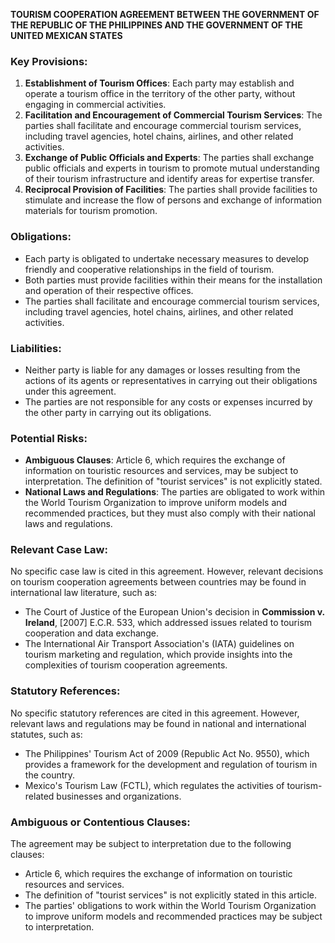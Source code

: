 **TOURISM COOPERATION AGREEMENT BETWEEN THE GOVERNMENT OF THE REPUBLIC OF THE PHILIPPINES AND THE GOVERNMENT OF THE UNITED MEXICAN STATES**

### **Key Provisions:**

1.  **Establishment of Tourism Offices**: Each party may establish and operate a tourism office in the territory of the other party, without engaging in commercial activities.
2.  **Facilitation and Encouragement of Commercial Tourism Services**: The parties shall facilitate and encourage commercial tourism services, including travel agencies, hotel chains, airlines, and other related activities.
3.  **Exchange of Public Officials and Experts**: The parties shall exchange public officials and experts in tourism to promote mutual understanding of their tourism infrastructure and identify areas for expertise transfer.
4.  **Reciprocal Provision of Facilities**: The parties shall provide facilities to stimulate and increase the flow of persons and exchange of information materials for tourism promotion.

### **Obligations:**

*   Each party is obligated to undertake necessary measures to develop friendly and cooperative relationships in the field of tourism.
*   Both parties must provide facilities within their means for the installation and operation of their respective offices.
*   The parties shall facilitate and encourage commercial tourism services, including travel agencies, hotel chains, airlines, and other related activities.

### **Liabilities:**

*   Neither party is liable for any damages or losses resulting from the actions of its agents or representatives in carrying out their obligations under this agreement.
*   The parties are not responsible for any costs or expenses incurred by the other party in carrying out its obligations.

### **Potential Risks:**

*   **Ambiguous Clauses**: Article 6, which requires the exchange of information on touristic resources and services, may be subject to interpretation. The definition of "tourist services" is not explicitly stated.
*   **National Laws and Regulations**: The parties are obligated to work within the World Tourism Organization to improve uniform models and recommended practices, but they must also comply with their national laws and regulations.

### **Relevant Case Law:**

No specific case law is cited in this agreement. However, relevant decisions on tourism cooperation agreements between countries may be found in international law literature, such as:

*   The Court of Justice of the European Union's decision in **Commission v. Ireland**, [2007] E.C.R. 533, which addressed issues related to tourism cooperation and data exchange.
*   The International Air Transport Association's (IATA) guidelines on tourism marketing and regulation, which provide insights into the complexities of tourism cooperation agreements.

### **Statutory References:**

No specific statutory references are cited in this agreement. However, relevant laws and regulations may be found in national and international statutes, such as:

*   The Philippines' Tourism Act of 2009 (Republic Act No. 9550), which provides a framework for the development and regulation of tourism in the country.
*   Mexico's Tourism Law (FCTL), which regulates the activities of tourism-related businesses and organizations.

### **Ambiguous or Contentious Clauses:**

The agreement may be subject to interpretation due to the following clauses:

*   Article 6, which requires the exchange of information on touristic resources and services.
*   The definition of "tourist services" is not explicitly stated in this article.
*   The parties' obligations to work within the World Tourism Organization to improve uniform models and recommended practices may be subject to interpretation.